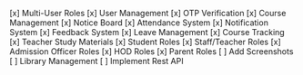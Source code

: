 [x] Multi-User Roles
[x] User Management
[x] OTP Verification
[x] Course Management
[x] Notice Board
[x] Attendance System
[x] Notification System
[x] Feedback System
[x] Leave Management
[x] Course Tracking
[x] Teacher Study Materials
[x] Student Roles
[x] Staff/Teacher Roles
[x] Admission Officer Roles
[x] HOD Roles
[x] Parent Roles
[ ] Add Screenshots
[ ] Library Management
[ ] Implement Rest API
